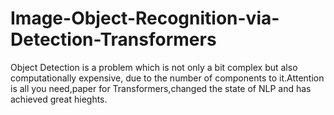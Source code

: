 # Image-Object-Recognition-via-Detection-Transformers
Object Detection is a problem which is not only a bit complex but also computationally expensive, due to the number of components to it.Attention is all you need,paper for Transformers,changed the state of NLP and has achieved great hieghts. 
